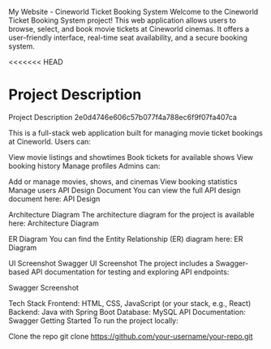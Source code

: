 My Website - Cineworld Ticket Booking System
Welcome to the Cineworld Ticket Booking System project! This web application allows users to browse, select, and book movie tickets at Cineworld cinemas. It offers a user-friendly interface, real-time seat availability, and a secure booking system.

<<<<<<< HEAD

Project Description
=======

Project Description
2e0d4746e606c57b077f4a788ec6f9f07fa407ca

This is a full-stack web application built for managing movie ticket bookings at Cineworld. Users can:

View movie listings and showtimes
Book tickets for available shows
View booking history
Manage profiles
Admins can:

Add or manage movies, shows, and cinemas
View booking statistics
Manage users
API Design Document
You can view the full API design document here:
API Design

Architecture Diagram
The architecture diagram for the project is available here:
Architecture Diagram

ER Diagram
You can find the Entity Relationship (ER) diagram here:
ER Diagram

UI Screenshot
Swagger UI Screenshot
The project includes a Swagger-based API documentation for testing and exploring API endpoints:

Swagger Screenshot

Tech Stack
Frontend: HTML, CSS, JavaScript (or your stack, e.g., React)
Backend: Java with Spring Boot
Database: MySQL
API Documentation: Swagger
Getting Started
To run the project locally:

Clone the repo
git clone https://github.com/your-username/your-repo.git
